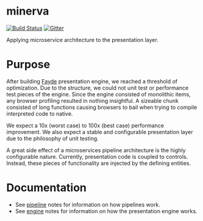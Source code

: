 minerva
=======

[![Build Status](https://travis-ci.org/wsick/minerva.svg?branch=master)](https://travis-ci.org/wsick/minerva)
[![Gitter](https://badges.gitter.im/Join%20Chat.svg)](https://gitter.im/wsick/Fayde?utm_source=badge&utm_medium=badge&utm_campaign=pr-badge&utm_content=badge)

Applying microservice architecture to the presentation layer.

Purpose
=======

After building [Fayde](http://github.com/bsick7/fayde) presentation engine, we reached a threshold of optimization.  Due to the structure, we could not unit test or performance test pieces of the engine.  Since the engine consisted of monolithic items, any browser profiling resulted in nothing insightful.  A sizeable chunk consisted of long functions causing browsers to bail when trying to compile interpreted code to native.

We expect a 10x (worst case) to 100x (best case) performance improvement.  We also expect a stable and configurable presentation layer due to the philosophy of unit testing.

A great side effect of a microservices pipeline architecture is the highly configurable nature.  Currently, presentation code is coupled to controls.  Instead, these pieces of functionality are injected by the defining entities.

Documentation
=======

* See [pipeline](docs/pipeline.md) notes for information on how pipelines work.
* See [engine](docs/engine.md) notes for information on how the presentation engine works.
